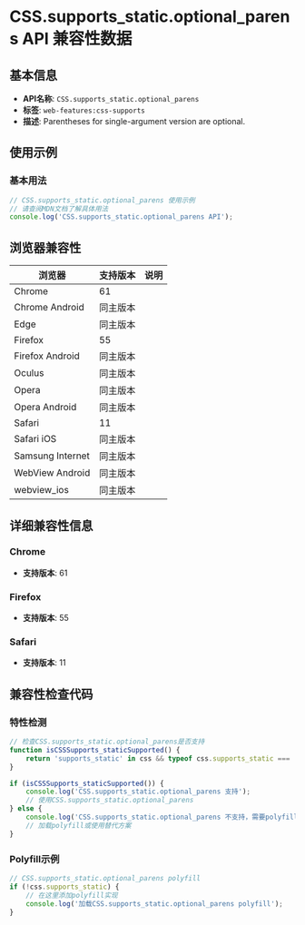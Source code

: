 # CSS.supports_static.optional_parens API 兼容性数据

## 基本信息

- **API名称**: `CSS.supports_static.optional_parens`
- **标签**: `web-features:css-supports`
- **描述**: Parentheses for single-argument version are optional.

## 使用示例

### 基本用法

```javascript
// CSS.supports_static.optional_parens 使用示例
// 请查阅MDN文档了解具体用法
console.log('CSS.supports_static.optional_parens API');
```

## 浏览器兼容性

| 浏览器 | 支持版本 | 说明 |
|--------|----------|------|
| Chrome | 61 |  |
| Chrome Android | 同主版本 |  |
| Edge | 同主版本 |  |
| Firefox | 55 |  |
| Firefox Android | 同主版本 |  |
| Oculus | 同主版本 |  |
| Opera | 同主版本 |  |
| Opera Android | 同主版本 |  |
| Safari | 11 |  |
| Safari iOS | 同主版本 |  |
| Samsung Internet | 同主版本 |  |
| WebView Android | 同主版本 |  |
| webview_ios | 同主版本 |  |

## 详细兼容性信息

### Chrome

- **支持版本**: 61

### Firefox

- **支持版本**: 55

### Safari

- **支持版本**: 11

## 兼容性检查代码

### 特性检测

```javascript
// 检查CSS.supports_static.optional_parens是否支持
function isCSSSupports_staticSupported() {
    return 'supports_static' in css && typeof css.supports_static === 'function';
}

if (isCSSSupports_staticSupported()) {
    console.log('CSS.supports_static.optional_parens 支持');
    // 使用CSS.supports_static.optional_parens
} else {
    console.log('CSS.supports_static.optional_parens 不支持，需要polyfill');
    // 加载polyfill或使用替代方案
}
```

### Polyfill示例

```javascript
// CSS.supports_static.optional_parens polyfill
if (!css.supports_static) {
    // 在这里添加polyfill实现
    console.log('加载CSS.supports_static.optional_parens polyfill');
}
```

